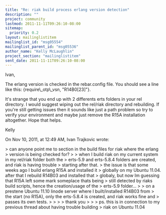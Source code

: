 ```yaml
---
title: "Re: riak build process erlang version detection"
description: ""
project: community
lastmod: 2011-11-11T09:26:10-08:00
sitemap:
  priority: 0.2
layout: mailinglistitem
mailinglist_id: "msg05554"
mailinglist_parent_id: "msg05536"
author_name: "Kelly McLaughlin"
project_section: "mailinglistitem"
sent_date: 2011-11-11T09:26:10-08:00
---
```



Ivan,

The erlang version is checked in the rebar.config file. You should see a line 
like this: {require\\_otp\\_vsn, "R14B0[23]"}. 

It's strange that you end up with 2 differents erts folders in your rel 
directory. I would suggest wiping out the rel/riak directory and rebuilding. If 
you're still getting issues then it sounds like just a path problem so try to 
verify your environment and maybe just remove the R15A installation altogether. 
Hope that helps.

Kelly

On Nov 10, 2011, at 12:49 AM, Ivan Trajkovic wrote:

&gt; can anyone point me to section in the build files for riak where the erlang 
&gt; version is being checked for?
&gt; 
&gt; when I build riak on my current system in my rel/riak folder both the 
&gt; erts-5.9 and erts-5.8.4 folders are created, and riak is having trouble 
&gt; starting after that. 
&gt; the issue is that some weeks ago I build erlang R15A and installed it 
&gt; globally on my Ubuntu 11.04. after that I rebuild R14B03 and installed that 
&gt; globaly, but now Im guessing that R15A left some mark someplace thats being 
&gt; still detected by riaks build scripts, hence the creation/usage of the 
&gt; erts-5.9 folder... 
&gt; 
&gt; on a prestene Ubuntu 11.10 linode server where I built/installed R14B03 from 
&gt; the start (no R15A), only the erts-5.8.4 is created, and riak works fine and 
&gt; passes its own tests. 
&gt; 
&gt; 
&gt; 
&gt; thank you
&gt; 
&gt; 
&gt; ps. this is in connection to my previous thread about having trouble building 
&gt; riak on Ubuntu 11.04
